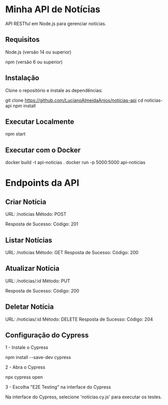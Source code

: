 # Minha API de Notícias

API RESTful em Node.js para gerenciar notícias.

## Requisitos
Node.js (versão 14 ou superior)

npm (versão 6 ou superior)

## Instalação

Clone o repositório e instale as dependências:

git clone https://github.com/LucianoAlmeidaAnjos/noticias-api
cd noticias-api
npm install

## Executar Localmente

npm start

## Executar com o Docker

docker build -t api-noticias .
docker run -p 5000:5000 api-noticias

# Endpoints da API

## Criar Notícia

URL: /noticias
Método: POST

Resposta de Sucesso:
Código: 201

## Listar Notícias
URL: /noticias
Método: GET
Resposta de Sucesso:
Código: 200

## Atualizar Notícia

URL: /noticias/:id
Método: PUT

Resposta de Sucesso:
Código: 200

## Deletar Notícia
URL: /noticias/:id
Método: DELETE
Resposta de Sucesso:
Código: 204

## Configuração do Cypress
1 - Instale o Cypress

npm install --save-dev cypress

2 - Abra o Cypress

npx cypress open

3 - Escolha "E2E Testing" na interface do Cypress

Na interface do Cypress, selecione 'noticias.cy.js' para executar os testes.
